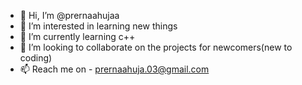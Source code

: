 - 👋 Hi, I’m @prernaahujaa
- 👀 I’m interested in learning new things
- 🌱 I’m currently learning c++
- 💞️ I’m looking to collaborate on the projects for newcomers(new to coding)
- 📫 Reach me on - prernaahuja.03@gmail.com

<!---
prernaahujaa/prernaahujaa is a ✨ special ✨ repository because its `README.md` (this file) appears on your GitHub profile.
You can click the Preview link to take a look at your changes.
--->
